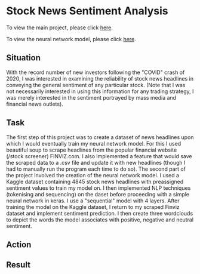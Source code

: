 # Stock News Sentiment Analysis
To view the main project, please click [here](https://nbviewer.jupyter.org/github/tanyadyne/Stock_News_Sentiment_Analysis/blob/main/News_Sentiment_Analysis/Scraping_News.ipynb).

To view the neural network model, please click [here](https://nbviewer.jupyter.org/github/tanyadyne/Stock_News_Sentiment_Analysis/blob/main/News_Sentiment_Analysis/Natural_Language_Classification.ipynb).

## Situation
With the record number of new investors following the "COVID" crash of 2020, I was interested in examining the reliability of stock news headlines in conveying the general sentiment of any particular stock. (Note that I was not necessarily interested in using this information for any trading strategy, I was merely interested in the sentiment portrayed by mass media and financial news outlets). 

## Task
The first step of this project was to create a dataset of news headlines upon which I would eventually train my neural network model. For this I used beautiful soup to scrape headlines from the popular financial website (/stock screener) FINVIZ.com. I also implemented a feature that would save the scraped data to a .csv file and update it with new headlines (though I had to manually run the program each time to do so). The second part of the project involved the creation of the neural network model. I used a Kaggle dataset containing 4845 stock news headlines with preassigned sentiment values to train my model on. I then implemented NLP techniques (tokenising and sequencing) on the daset before proceeding with a simple neural network in keras. I use a "sequential" model with 4 layers. After training the model on the Kaggle dataset, I return to my scraped Finviz dataset and implement sentiment prediction. I then create three wordclouds to depict the words the model associates with positive, negative and neutral sentiment.

## Action



## Result
